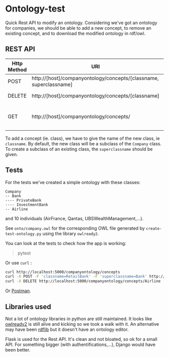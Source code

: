 # Ontology-test

Quick Rest API to modify an ontology. Considering we've got an ontology for companies, we should be able to add a new concept, to remove an existing concept, and to download the modified ontology in rdf/owl.


## REST API

| Http Method | URI | Action |
| --- | --- | --- |
| POST | http://[host]/companyontology/concepts/[classname, superclassname] | Add a concept |
| DELETE | http://[host]/companyontology/concepts/[classname] | Delete a concept |
| GET | http://[host]/companyontology/concepts/ | Retrieve the ontology in OWL |

To add a concept (ie. class), we have to give the name of the new class, ie `classname`. By default, the new class will be a subclass of the `Company` class. To create a subclass of an existing class, the `superclassname` should be given.


## Tests

For the tests we've created a simple ontology with these classes:

```
Company
-- Bank
---- PrivateBank
---- InvestmentBank
-- Airline
```

and 10 individuals (AirFrance, Qantas, UBSWealthManagement,...).

See `onto/company.owl` for the corresponding OWL file generated by `create-test-ontology.py` using the library `owlready2`.

You can look at the tests to check how the app is working:

> pytest

Or use `curl` :

```bash
curl http://localhost:5000/companyontology/concepts
curl -X POST -F 'classname=RetailBank' -F 'superclassname=Bank' http://localhost:5000/companyontology/concepts
curl -X DELETE http://localhost:5000/companyontology/concepts/Airline
```

Or [Postman](https://www.getpostman.com/).


## Libraries used

Not a lot of ontology libraries in python are still maintained. It looks like [owlready2][1] is still alive and kicking so we took a walk with it. An alternative may have been [rdflib][2] but it doesn't have an ontology editor.

Flask is used for the Rest API. It's clean and not bloated, so ok for a small API. For something bigger (with authentifications,...), Django would have been better.

[1]: https://pythonhosted.org/Owlready2/
[2]: https://rdflib.readthedocs.io/en/stable/index.html
